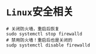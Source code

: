 # `Linux`安全相关

```shell
# 关闭防火墙，重启后恢复
sudo systemctl stop firewalld
# 禁用防火墙！重启后也是关闭的
sudp systemctl disable firewalld
```

